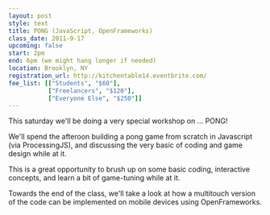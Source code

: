 ```yaml
---
layout: post
style: text
title: PONG (JavaScript, OpenFrameworks)
class_date: 2011-9-17
upcoming: false
start: 2pm
end: 6pm (we might hang longer if needed)
location: Brooklyn, NY
registration_url: http://kitchentable14.eventbrite.com/
fee_list: [["Students", "$60"],
           ["Freelancers", "$120"],
           ["Everyone Else", "$250"]]
---
```


This saturday we'll be doing a very special workshop on ... PONG!

We'll spend the afteroon building a pong game from scratch in
Javascript (via ProcessingJS), and discussing the very basic of coding
and game design while at it.

This is a great opportunity to brush up on some basic coding,
interactive concepts, and learn a bit of game-tuning while at it.
 
Towards the end of the class, we'll take a look at how a multitouch
version of the code can be implemented on mobile devices using
OpenFrameworks.
